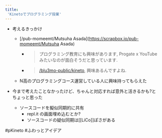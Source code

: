 ```yaml
---
title:
 'Kinetoでプログラミング授業'
---
```


- 考えるきっかけ
    - [/pub-momeemt/Mutsuha Asada](https://scrapbox.io/pub-momeemt/Mutsuha Asada)
        - > プログラミング教育にも興味があります, Progate x YouTubeみたいなのが面白そうだと思っています.
        - >    [/blu3mo-public/kineto](https://scrapbox.io/blu3mo-public/kineto), 興味あるんですよね.
    - N高のプログラミングコース運営している人に興味持ってもらえた

- 今まで考えたことなかったけど、ちゃんと対応すれば意外と活きるかも?とちょっと思った
    - ソースコードを擬似同期的に共有
        - repl.it の画面埋め込むとか?
        - ソースコードの疑似同期は[[LiCo]]ぽさがある


#pKineto #ふわっとアイデア
